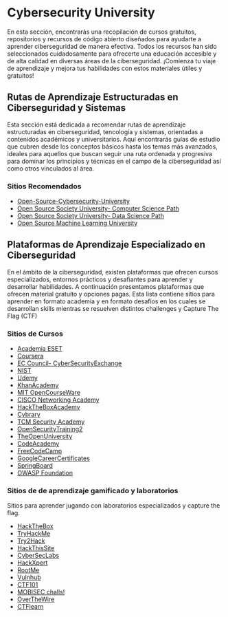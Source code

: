 # Cybersecurity University

En esta sección, encontrarás una recopilación de cursos gratuitos, repositorios y recursos de código abierto diseñados para ayudarte a aprender ciberseguridad de manera efectiva. Todos los recursos han sido seleccionados cuidadosamente para ofrecerte una educación accesible y de alta calidad en diversas áreas de la ciberseguridad.
¡Comienza tu viaje de aprendizaje y mejora tus habilidades con estos materiales útiles y gratuitos!


## Rutas de Aprendizaje Estructuradas en Ciberseguridad y Sistemas
Esta sección está dedicada a recomendar rutas de aprendizaje estructuradas en ciberseguridad, tencología y sistemas, orientadas a contenidos académicos y universitarios. Aquí encontrarás guías de estudio que cubren desde los conceptos básicos hasta los temas más avanzados, ideales para aquellos que buscan seguir una ruta ordenada y progresiva para dominar los principios y técnicas en el campo de la ciberseguridad así como otros vinculados al área.


### Sitios Recomendados
- [Open-Source-Cybersecurity-University](https://github.com/Bassamejlaoui/Open-Source-Cybersecurity-University)
- [Open Source Society University- Computer Science Path](https://github.com/ossu/computer-science)
- [Open Source Society University- Data Science Path](https://github.com/ossu/data-science)
- [Open Source Machine Learning University](https://github.com/d0r1h/ML-University)



## Plataformas de Aprendizaje Especializado en Ciberseguridad
En el ámbito de la ciberseguridad, existen plataformas que ofrecen cursos especializados, entornos prácticos y desafiantes para aprender y desarrollar habilidades. A continuación presentamos plataformas que ofrecen material gratuito y opciones pagas. Esta lista contiene sitios para aprender en formato academia y en formato desafíos en los cuales se desarrollan skills mientras se resuelven distintos challenges y Capture The Flag (CTF)


### Sitios de Cursos
- [Academia ESET](https://www.academiaeset.com/)
- [Coursera](https://www.coursera.org/) 
- [EC Council- CyberSecurityExchange](https://www.eccouncil.org/cybersecurity-exchange/cyber-novice/free-cybersecurity-courses-beginners/) 
- [NIST](https://www.nist.gov/itl/applied-cybersecurity/nice/resources/online-learning-content)
- [Udemy](https://www.udemy.com/) 
- [KhanAcademy](https://es.khanacademy.org/)  
- [MIT OpenCourseWare](https://ocw.mit.edu/)  
- [CISCO Networking Academy](https://www.netacad.com/) 
- [HackTheBoxAcademy](https://academy.hackthebox.com/)  
- [Cybrary](https://www.cybrary.it/free-content)  
- [TCM Security Academy](https://academy.tcm-sec.com/) 
- [OpenSecurityTraining2](https://p.ost2.fyi/courses)  
- [TheOpenUniversity](https://www.open.edu/openlearn/) 
- [CodeAcademy](https://www.codecademy.com/) 
- [FreeCodeCamp](https://www.freecodecamp.org/learn)
- [GoogleCareerCertificates](https://grow.google/intl/en_ph/certificates/)
- [SpringBoard](https://www.springboard.com/resources/learning-paths/cybersecurity-foundations/)
- [OWASP Foundation](https://owasp.org/)


### Sitios de de aprendizaje gamificado y laboratorios
Sitios para aprender jugando con laboratorios especializados y capture the flag.

- [HackTheBox](https://www.hackthebox.com/)  
- [TryHackMe](https://tryhackme.com/) 
- [Try2Hack](https://try2hack.me/)   
- [HackThisSite](https://www.hackthissite.org/)  
- [CyberSecLabs](https://www.cyberseclabs.org/category/lab/)  
- [HackXpert](https://labs.hackxpert.com/)  
- [RootMe](https://www.root-me.org/?lang=en)  
- [Vulnhub](https://www.vulnhub.com/)  
- [CTF101](https://ctf101.org/)  
- [MOBISEC challs!](https://challs.reyammer.io/)  
- [OverTheWire](https://overthewire.org/wargames/)  
- [CTFlearn](https://ctflearn.com/)  
